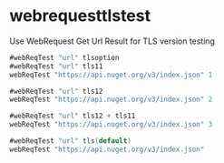 # webrequesttlstest
Use WebRequest Get Url Result for TLS version testing
```csharp
#webReqTest "url" tlsoption
#webReqTest "url" tls11
webReqTest "https://api.nuget.org/v3/index.json" 1

#webReqTest "url" tls12
webReqTest "https://api.nuget.org/v3/index.json" 2

#webReqTest "url" tls12 + tls11
webReqTest "https://api.nuget.org/v3/index.json" 3

#webReqTest "url" tls(default)
webReqTest "https://api.nuget.org/v3/index.json"
```